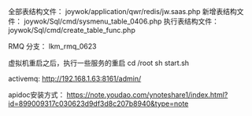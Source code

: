 全部表结构文件：
joywok/application/qwr/redis/jw.saas.php
新增表结构文件：
joywok/Sql/cmd/sysmenu_table_0406.php
执行表结构文件：
joywok/Sql/cmd/create_table_func.php

RMQ 分支： lkm_rmq_0623

虚拟机重启之后，执行一些服务的重启
cd /root
sh start.sh 

activemq:
http://192.168.1.63:8161/admin/

apidoc安装方式：
https://note.youdao.com/ynoteshare1/index.html?id=899009317c030623d9df3d8c207b8940&type=note